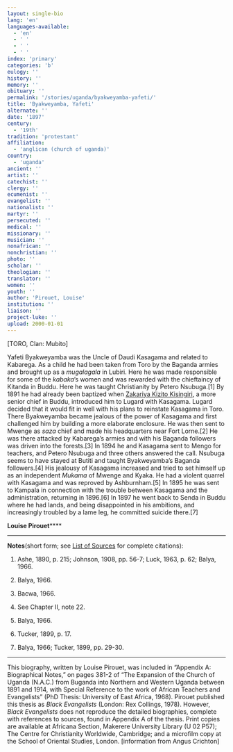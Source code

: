 ```yaml
---
layout: single-bio
lang: 'en'
languages-available:
  - 'en'
  - ' '
  - ' '
  - ' '
index: 'primary'
categories: 'b'
eulogy: ''
history: ''
memory: ''
obituary: ''
permalink: '/stories/uganda/byakweyamba-yafeti/'
title: 'Byakweyamba, Yafeti'
alternate: ''
date: '1897'
century:
  - '19th'
tradition: 'protestant'
affiliation:
  - 'anglican (church of uganda)'
country:
  - 'uganda'
ancient: ''
artist: ''
catechist: ''
clergy: ''
ecumenist: ''
evangelist: ''
nationalist: ''
martyr: ''
persecuted: ''
medical: ''
missionary: ''
musician: ''
nonafrican: ''
nonchristian: ''
photo: ''
scholar: ''
theologian: ''
translator: ''
women: ''
youth: ''
author: 'Pirouet, Louise'
institution: ''
liaison: ''
project-luke: ''
upload: 2000-01-01
---
```



[TORO, Clan: Mubito]

Yafeti Byakweyamba was the Uncle of Daudi Kasagama and  related to Kabarega. As a child he had been taken from Toro by the Baganda  armies and brought up as a *mugalagala* in Lubiri. Here he was made  responsible for some of the *kabaka*&rsquo;s women and was rewarded with the  chieftaincy of Kitanda in Buddu. Here he was taught Christianity by Petero  Nsubuga.[1] By 1891 he had already been baptized when [Zakariya Kizito Kisingiri](kizito_zakaryia_kisingiri2.html),  a more senior chief in Buddu, introduced him to Lugard with Kasagama. Lugard  decided that it would fit in well with his plans to reinstate Kasagama in Toro.  There Byakweyamba became jealous of the power of Kasagama and first challenged  him by building a more elaborate enclosure. He was then sent to Mwenge as *saza* chief and made his headquarters near Fort Lorne.[2] He was there attacked by  Kabarega&rsquo;s armies and with his Baganda followers was driven into the  forests.[3] In 1894 he and Kasagama sent to Mengo for teachers, and Petero  Nsubuga and three others answered the call. Nsubuga seems to have stayed at  Butiti and taught Byakweyamba&rsquo;s Baganda followers.[4] His jealousy of Kasagama  increased and tried to set himself up as an independent *Mukama* of Mwenge  and Kyaka. He had a violent quarrel with Kasagama and was reproved by  Ashburnham.[5] In 1895 he was sent to Kampala in connection with the trouble  between Kasagama and the administration, returning in 1896.[6] In 1897 he went  back to Senda in Buddu where he had lands, and being disappointed in his  ambitions, and increasingly troubled by a lame leg, he committed suicide  there.[7]

**Louise Pirouet******

---

**Notes**(short  form; see [List of  Sources](Pirouet_AppendixA_Sources.html) for complete citations):
1. Ashe, 1890, p. 215; Johnson, 1908, pp. 56-7;  Luck, 1963, p. 62; Balya, 1966.

2. Balya, 1966.

3. Bacwa, 1966.

4. See Chapter II, note 22.

5. Balya, 1966.

6. Tucker, 1899, p. 17.

7. Balya, 1966; Tucker, 1899, pp. 29-30.

---

This biography, written by Louise Pirouet, was included in &ldquo;Appendix A: Biographical Notes,&rdquo;  on pages 381-2 of &ldquo;The  Expansion of the Church of Uganda (N.A.C.) from Buganda into Northern and  Western Uganda between 1891 and 1914, with Special Reference to the work of  African Teachers and Evangelists&rdquo; (PhD Thesis: University of East Africa,  1968). Pirouet published this thesis as *Black  Evangelists* (London: Rex Collings, 1978). However, *Black  Evangelists* does not reproduce the detailed biographies, complete with  references to sources, found in Appendix A of the thesis. Print copies are  available at Africana Section, Makerere University Library (U 02 P57); The Centre for Christianity  Worldwide, Cambridge; and a microfilm copy at the School of Oriental Studies,  London. [information from Angus Crichton]